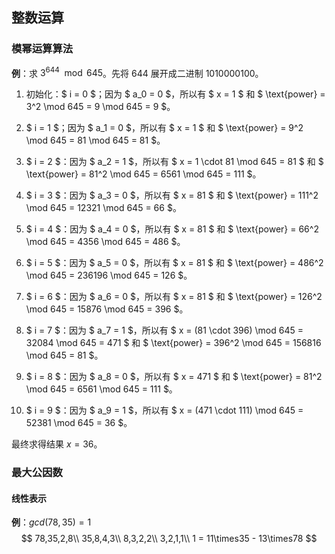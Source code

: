## 整数运算

### 模幂运算算法

**例**：求 $3^{644} \mod 645$。先将 644 展开成二进制 1010000100。

1. 初始化：$ i = 0 $；因为 $ a_0 = 0 $，所以有 $ x = 1 $ 和 $ \text{power} = 3^2 \mod 645 = 9 \mod 645 = 9 $。

2. $ i = 1 $；因为 $ a_1 = 0 $，所以有 $ x = 1 $ 和 $ \text{power} = 9^2 \mod 645 = 81 \mod 645 = 81 $。

3. $ i = 2 $：因为 $ a_2 = 1 $，所以有 $ x = 1 \cdot 81 \mod 645 = 81 $ 和 $ \text{power} = 81^2 \mod 645 = 6561 \mod 645 = 111 $。

4. $ i = 3 $：因为 $ a_3 = 0 $，所以有 $ x = 81 $ 和 $ \text{power} = 111^2 \mod 645 = 12321 \mod 645 = 66 $。

5. $ i = 4 $：因为 $ a_4 = 0 $，所以有 $ x = 81 $ 和 $ \text{power} = 66^2 \mod 645 = 4356 \mod 645 = 486 $。

6. $ i = 5 $：因为 $ a_5 = 0 $，所以有 $ x = 81 $ 和 $ \text{power} = 486^2 \mod 645 = 236196 \mod 645 = 126 $。

7. $ i = 6 $：因为 $ a_6 = 0 $，所以有 $ x = 81 $ 和 $ \text{power} = 126^2 \mod 645 = 15876 \mod 645 = 396 $。

8. $ i = 7 $：因为 $ a_7 = 1 $，所以有 $ x = (81 \cdot 396) \mod 645 = 32084 \mod 645 = 471 $ 和 $ \text{power} = 396^2 \mod 645 = 156816 \mod 645 = 81 $。

9. $ i = 8 $：因为 $ a_8 = 0 $，所以有 $ x = 471 $ 和 $ \text{power} = 81^2 \mod 645 = 6561 \mod 645 = 111 $。

10. $ i = 9 $：因为 $ a_9 = 1 $，所以有 $ x = (471 \cdot 111) \mod 645 = 52381 \mod 645 = 36 $。

最终求得结果 $x=36$。

### 最大公因数

#### 线性表示

**例**：$gcd(78,35)=1$
$$
78,35,2,8\\
35,8,4,3\\
8,3,2,2\\
3,2,1,1\\
1 = 11\times35 - 13\times78
$$
